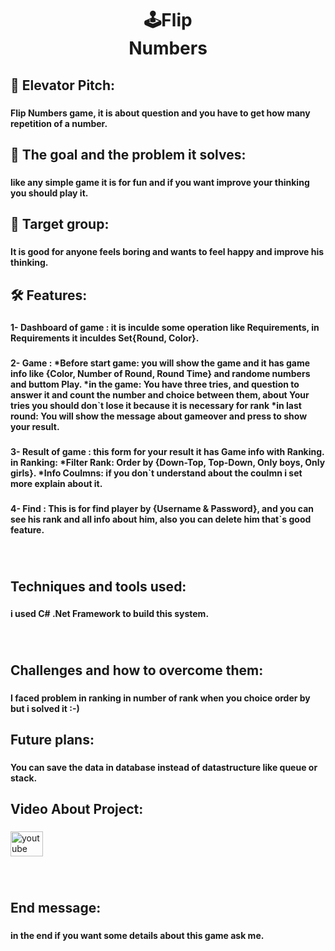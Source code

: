 <h1 align="center">🕹️Flip<br>Numbers</h1>

###

<h2 align="left">👀 Elevator Pitch:</h2>

###

<h4 align="left">Flip Numbers game, it is about question and you have to get how many repetition of a number.</h4>

###

<h2 align="left">🎯 The goal and the problem it solves:</h2>

###

<h4 align="left">like any simple game it is for fun and if you want improve your thinking you should play it.</h4>

###

<h2 align="left">📢 Target group:</h2>

###

<h4 align="left">It is good for anyone feels boring and wants to feel happy and improve his thinking.</h4>

###

<h2 align="left">🛠️ Features:</h2>

###

<h4 align="left">1- Dashboard of game : it is inculde some operation like Requirements, in Requirements it inculdes Set{Round, Color}.</h4>

###

<h4 align="left">2- Game : *Before start game: you will show the game and it has game info like {Color, Number of Round, Round Time} and randome numbers and buttom Play. *in the game: You have three tries, and question to answer it and count the number and choice between them, about Your tries you should don`t lose it because it is necessary for rank *in last round: You will show the message about gameover and press to show your result.</h4>

###

<h4 align="left">3- Result of game : this form for your result it has Game info with Ranking. in Ranking: *Filter Rank: Order by {Down-Top, Top-Down, Only boys, Only girls}. *Info Coulmns: if you don`t understand about the coulmn i set more explain about it.</h4>

###

<h4 align="left">4- Find : This is for find player by {Username & Password}, and you can see his rank and all info about him, also you can delete him that`s good feature.</h4>

###

<br clear="both">

<h2 align="left">Techniques and tools used:</h2>

###

<h4 align="left">i used C# .Net Framework to build this system.</h4>

###

<br clear="both">

<h2 align="left">Challenges and how to overcome them:</h2>

###

<h4 align="left">I faced problem in ranking in number of rank when you choice order by but i solved it :-)</h4>

###

<h2 align="left">Future plans:</h2>

###

<h4 align="left">You can save the data in database instead of datastructure like queue or stack.</h4>

###

<h2 align="left">Video About Project:</h2>

###

<div align="left">
  <a href="https://youtu.be/3QS8LGMcGHk?feature=shared" target="_blank">
    <img src="https://raw.githubusercontent.com/maurodesouza/profile-readme-generator/master/src/assets/icons/social/youtube/default.svg" width="52" height="40" alt="youtube logo"  />
  </a>
</div>

###

<br clear="both">

<h2 align="left">End message:</h2>

###

<h4 align="left">in the end if you want some details about this game ask me.</h4>

###
